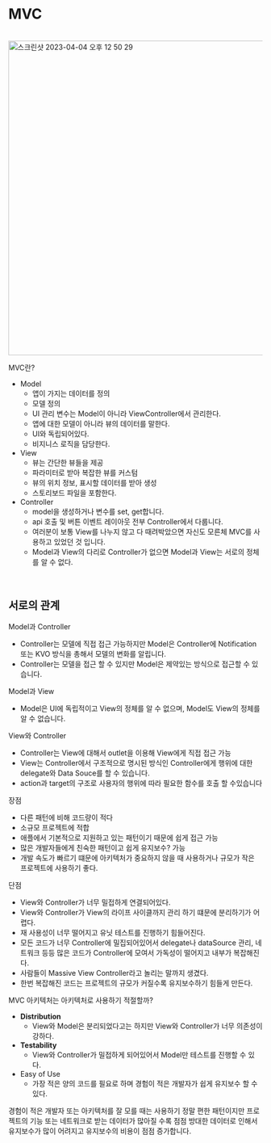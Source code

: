 # MVC

<br>

<img width="623" alt="스크린샷 2023-04-04 오후 12 50 29" src="https://user-images.githubusercontent.com/102890390/229682709-f5d7f246-0d94-4372-b48d-b7699ad5cb9c.png">

<br>

MVC란? 

- Model
    - 앱이 가지는 데이터를 정의
    - 모델 정의
    - UI 관리 변수는 Model이 아니라 ViewController에서 관리한다.
    - 앱에 대한 모델이 아니라 뷰의 데이터를 말한다.
    - UI와 독립되어있다.
    - 비지니스 로직을 담당한다.
- View
    - 뷰는 간단한 뷰들을 제공
    - 파라미터로 받아 복잡한 뷰를 커스텀
    - 뷰의 위치 정보, 표시할 데이터를 받아 생성
    - 스토리보드 파일을 포함한다.
- Controller
    - model을 생성하거나 변수를 set, get합니다.
    - api 호출 및 버튼 이벤트 레이아웃 전부 Controller에서 다룹니다.
    - 여러분이 보통 View를 나누지 않고 다 때려박았으면 자신도 모른체 MVC를 사용하고 있었던 것 입니다.
    - Model과 View의 다리로 Controller가 없으면 Model과 View는 서로의 정체를 알 수 없다.

<br>

## 서로의 관계

Model과 Controller

- Controller는 모델에 직접 접근 가능하지만 Model은 Controller에 Notification 또는 KVO 방식을 총해서 모델의 변화를 알립니다.
- Controller는 모델을 접근 할 수 있지만 Model은 제약있는 방식으로 접근할 수 있습니다.

Model과 View

- Model은 UI에 독립적이고 View의 정체를 알 수 없으며, Model도 View의 정체를 알 수 없습니다.

View와 Controller

- Controller는 View에 대해서 outlet을 이용해 View에게 직접 접근 가능
- View는 Controller에서 구조적으로 명시된  방식인 Controller에게 행위에 대한 delegate와 Data Souce를 할 수 있습니다.
- action과 target의 구조로 사용자의 행위에 따라 필요한 함수를 호출 할 수있습니다

장점

- 다른 패턴에 비해 코드량이 적다
- 소규모 프로젝트에 적합
- 애플에서 기본적으로 지원하고 있는 패턴이기 때문에 쉽게 접근 가능
- 많은 개발자들에게 친숙한 패턴이고 쉽게 유지보수? 가능
- 개발 속도가 빠르기 떄문에 아키텍처가 중요하지 않을 때 사용하거나 규모가 작은 프로젝트에 사용하기 좋다.

단점

- View와 Controller가 너무 밀접하게 연결되어있다.
- View와 Controller가 View의 라이프 사이클까지 관리 하기 떄문에 분리하기가 어렵다.
- 재 사용성이 너무 떨어지고 유닛 테스트를 진행하기 힘들어진다.
- 모든 코드가 너무 Controller에 밀집되어있어서 delegate나 dataSource 관리, 네트워크 등등 많은 코드가 Controller에 모여서 가독성이 떨어지고 내부가 복잡해진다.
- 사람들이 Massive View Controller라고 놀리는 말까지 생겼다.
- 한번 복잡해진 코드는 프로젝트의 규모가 커질수록 유지보수하기 힘들게 만든다.

MVC 아키텍처는 아키텍처로 사용하기 적절할까?

- **Distribution**
    - View와 Model은 분리되었다고는 하지만 View와 Controller가 너무 의존성이 강하다.
- **Testability**
    - View와 Controller가 밀접하게 되어있어서 Model만 테스트를 진행할 수 있다.
- Easy of Use
    - 가장 적은 양의 코드를 필요로 하며 경험이 적은 개발자가 쉽게 유지보수 할 수 있다.

경험이 적은 개발자 또는 아키텍처를 잘 모를 때는 사용하기 정말 편한 패턴이지만 프로젝트의 기능 또는 네트워크로 받는 데이터가 많아질 수록 점점 방대한 데이터로 인해서 유지보수가 많이 어려지고 유지보수의 비용이 점점 증가합니다.

